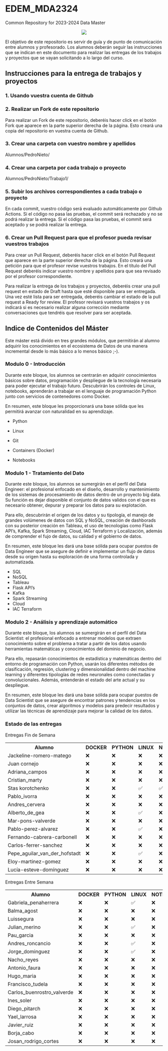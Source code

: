 # EDEM_MDA2324
Common Repository for 2023-2024 Data Master

<div align=center><img src="https://edem.eu/wp-content/uploads/2019/11/peces_edem.png" /></div>

El objetivo de este repositorio es servir de guía y de punto de comunicación entre alumnos y profesorado. Los alumnos deberán seguir las instrucciones que se indican en este documento para realizar las entregas de los trabajos y proyectos que se vayan solicitando a lo largo del curso.

## Instrucciones para la entrega de trabajos y proyectos

### 1. Usando vuestra cuenta de Github
### 2. Realizar un Fork de este repositorio

Para realizar un Fork de este repositorio, deberéis hacer click en el botón Fork que aparece en la parte superior derecha de la página. Esto creará una copia del repositorio en vuestra cuenta de Github.

### 3. Crear una carpeta con vuestro nombre y apellidos

Alumnos/PedroNieto/

### 4. Crear una carpeta por cada trabajo o proyecto

Alumnos/PedroNieto/Trabajo1/

### 5. Subir los archivos correspondientes a cada trabajo o proyecto

En cada commit, vuestro código será evaluado automáticamente por Github Actions. Si el código no pasa las pruebas, el commit será rechazado y no se podrá realizar la entrega. Si el código pasa las pruebas, el commit será aceptado y se podrá realizar la entrega.


### 6. Crear un Pull Request para que el profesor pueda revisar vuestros trabajos

Para crear un Pull Request, deberéis hacer click en el botón Pull Request que aparece en la parte superior derecha de la página. Esto creará una petición para que el profesor revise vuestros trabajos. En el título del Pull Request deberéis indicar vuestro nombre y apellidos para que sea revisado por el profesor correspondiente.

Para realizar la entrega de los trabajos y proyectos, deberéis crear una pull request en estado de Draft hasta que esté disponible para ser entregada. Una vez esté lista para ser entregada, deberéis cambiar el estado de la pull request a Ready for review. El profesor revisará vuestros trabajos y os indicará si es necesario realizar alguna corrección mediante conversaciones que tendréis que resolver para ser aceptada.

## Indice de Contenidos del Máster

Este máster está divido en tres grandes módulos, que permitirán al alumno adquirir los conocimientos en el ecosistema de Datos de una manera incremental desde lo más básico a lo menos básico ;-).

### Modulo 0 - Introducción 
Durante este bloque, los alumnos se centrarán en adquirir conocimientos básicos sobre datos, programación y despliegue de la tecnología necesaria para poder ejecutar el trabajo futuro. Descubrirán los controles de Linux, notebooks, aprenderán a trabajar en el lenguaje de programación Python junto con servicios de contenedores como Docker.

En resumen, este bloque les proporcionará una base sólida que les permitirá avanzar con naturalidad en su aprendizaje.

- Python

- Linux

- Git

- Containers (Docker)

- Notebooks

### Modulo 1 - Tratamiento del Dato
Durante este bloque, los alumnos se sumergirán en el perfil del Data Engineer: el profesional enfocado en el diseño, desarrollo y mantenimiento de los sistemas de procesamiento de datos dentro de un proyecto big data. Su función es dejar disponible el conjunto de datos validos con el que es necesario obtener, depurar y preparar los datos para su explotación.

Para ello, descubrirán el origen de los datos y su tipología, el manejo de grandes volúmenes de datos con SQL y NoSQL, creación de dashborads con su posterior creación en Tableau, el uso de tecnologías como Flask API’s, Kafka, Spark Streaming, Cloud, IAC Terraform y Localización, además de comprender el fujo de datos, su calidad y el gobierno de datos.

En resumen, este bloque les dará una base sólida para ocupar puestos de Data Engineer que se asegure de definir e implementar un flujo de datos desde su origen hasta su exploración de una forma controlada y automatizada.

- SQL
- NoSQL
- Tableau
- Flask API’s
- Kafka
- Spark Streaming
- Cloud
- IAC Terraform


### Modulo 2 - Análisis y aprendizaje automático

Durante este bloque, los alumnos se sumergirán en el perfil del Data Scientist: el profesional enfocado a entrenar modelos que extraen conocimiento sobre el problema a tratar a partir de los datos usando herramientas matemáticas y conocimientos del dominio de negocio.

Para ello, repasarán conocimientos de estadística y matemáticas dentro del entorno de programación con Python, usarán los diferentes métodos de clasificación, regresión, clustering y dimensionalidad dentro del machine learning y diferentes tipologías de redes neuronales como conectadas y convolucionales. Además, entenderán el estado del arte actual y su despliegue.

En resumen, este bloque les dará una base sólida para ocupar puestos de Data Scientist que se asegure de encontrar patrones y tendencias en los conjuntos de datos, crear algoritmos y modelos para predecir resultados y utilizar las técnicas de aprendizaje para mejorar la calidad de los datos.

### Estado de las entregas
Entregas Fin de Semana
<table><tr><th>Alumno</th><th>DOCKER</th><th>PYTHON</th><th>LINUX</th><th>NOTEBOOKS</th><th>AHORCADO</th></tr><tr><td>Jackeline-romero-matego</td><td>❌</td><td>❌</td><td>❌</td><td>❌</td><td>❌</td></tr><tr><td>Juan cornejo</td><td>❌</td><td>❌</td><td>❌</td><td>❌</td><td>❌</td></tr><tr><td>Adriana_campos</td><td>❌</td><td>❌</td><td>❌</td><td>❌</td><td>❌</td></tr><tr><td>Cristian_marty</td><td>❌</td><td>❌</td><td>❌</td><td>❌</td><td>❌</td></tr><tr><td>Stas korotchenko</td><td>❌</td><td>❌</td><td>✅</td><td>✅</td><td>❌</td></tr><tr><td>Pablo_ivorra</td><td>❌</td><td>❌</td><td>❌</td><td>❌</td><td>❌</td></tr><tr><td>Andres_cervera</td><td>❌</td><td>❌</td><td>❌</td><td>❌</td><td>❌</td></tr><tr><td>Alberto_de_gea</td><td>❌</td><td>❌</td><td>✅</td><td>❌</td><td>❌</td></tr><tr><td>Mar-pons-valverde</td><td>❌</td><td>❌</td><td>❌</td><td>❌</td><td>❌</td></tr><tr><td>Pablo-perez-alvarez</td><td>❌</td><td>❌</td><td>✅</td><td>❌</td><td>❌</td></tr><tr><td>Fernando-cabrera-carbonell</td><td>❌</td><td>❌</td><td>❌</td><td>❌</td><td>❌</td></tr><tr><td>Carlos-ferrer-sanchez</td><td>❌</td><td>❌</td><td>❌</td><td>❌</td><td>❌</td></tr><tr><td>Pepe_aguilar_van_der_hofstadt</td><td>❌</td><td>❌</td><td>✅</td><td>❌</td><td>❌</td></tr><tr><td>Eloy-martinez-gomez</td><td>❌</td><td>❌</td><td>❌</td><td>❌</td><td>❌</td></tr><tr><td>Lucía-esteve-domínguez</td><td>❌</td><td>❌</td><td>❌</td><td>❌</td><td>❌</td></tr></table>

Entregas Entre Semana
<table><tr><th>Alumno</th><th>DOCKER</th><th>PYTHON</th><th>LINUX</th><th>NOTEBOOKS</th><th>AHORCADO</th></tr><tr><td>Gabriela_penaherrera</td><td>❌</td><td>❌</td><td>✅</td><td>❌</td><td>❌</td></tr><tr><td>Balma_agost</td><td>❌</td><td>❌</td><td>❌</td><td>❌</td><td>❌</td></tr><tr><td>Luissegura</td><td>❌</td><td>❌</td><td>❌</td><td>❌</td><td>❌</td></tr><tr><td>Julian_merino</td><td>❌</td><td>❌</td><td>✅</td><td>❌</td><td>❌</td></tr><tr><td>Pau_garcia</td><td>❌</td><td>❌</td><td>❌</td><td>❌</td><td>❌</td></tr><tr><td>Andres_roncancio</td><td>❌</td><td>❌</td><td>✅</td><td>❌</td><td>❌</td></tr><tr><td>Jorge_dominguez</td><td>❌</td><td>❌</td><td>✅</td><td>❌</td><td>❌</td></tr><tr><td>Nacho_reyes</td><td>❌</td><td>❌</td><td>❌</td><td>❌</td><td>❌</td></tr><tr><td>Antonio_faura</td><td>❌</td><td>❌</td><td>❌</td><td>❌</td><td>❌</td></tr><tr><td>Hugo_maria</td><td>❌</td><td>❌</td><td>❌</td><td>❌</td><td>❌</td></tr><tr><td>Francisco_tudela</td><td>❌</td><td>❌</td><td>❌</td><td>❌</td><td>❌</td></tr><tr><td>Carlos_buenrostro_valverde</td><td>❌</td><td>❌</td><td>❌</td><td>❌</td><td>❌</td></tr><tr><td>Ines_soler</td><td>❌</td><td>❌</td><td>❌</td><td>❌</td><td>❌</td></tr><tr><td>Diego_pitarch</td><td>❌</td><td>❌</td><td>❌</td><td>❌</td><td>❌</td></tr><tr><td>Yael_larrosa</td><td>❌</td><td>❌</td><td>❌</td><td>❌</td><td>❌</td></tr><tr><td>Javier_ruiz</td><td>❌</td><td>❌</td><td>❌</td><td>❌</td><td>❌</td></tr><tr><td>Borja_cabo</td><td>❌</td><td>❌</td><td>❌</td><td>❌</td><td>❌</td></tr><tr><td>Josan_rodrigo_cortes</td><td>❌</td><td>❌</td><td>❌</td><td>❌</td><td>❌</td></tr></table>
